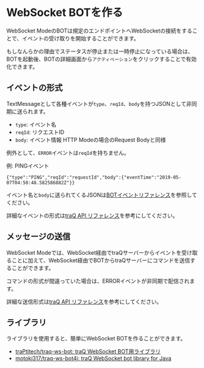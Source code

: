 # WebSocket BOTを作る

WebSocket ModeのBOTは規定のエンドポイントへWebSocketの接続をすることで、イベントの受け取りを開始することができます。

もしなんらかの理由でステータスが停止または一時停止になっている場合は、
BOTを起動後、BOTの詳細画面から`アクティベーション`をクリックすることで有効化できます。

## イベントの形式

TextMessageとして各種イベントが`type`、`reqId`、`body`を持つJSONとして非同期に送られます。

+ `type`: イベント名
+ `reqId`: リクエストID
+ `body`: イベント情報 HTTP Modeの場合のRequest Bodyと同様

例外として、`ERROR`イベントは`reqId`を持ちません。

例: PINGイベント

`{"type":"PING","reqId":"requestId","body":{"eventTime":"2019-05-07T04:50:48.582586882Z"}}`

イベント名と`body`に送られてくるJSONは[BOTイベントリファレンス](/docs/bot/events)を参照してください。

詳細なイベントの形式は[traQ API リファレンス](https://apis.trap.jp/#/bot/connectBotWS)を参考にしてください。

## メッセージの送信

WebSocket Modeでは、WebSocket経由でtraQサーバーからイベントを受け取ることに加えて、WebSocket経由でBOTからtraQサーバーにコマンドを送信することができます。

コマンドの形式が間違っていた場合は、ERRORイベントが非同期で配信されます。

詳細な送信形式は[traQ API リファレンス](https://apis.trap.jp/#/bot/connectBotWS)を参考にしてください。

## ライブラリ

ライブラリを使用すると、簡単にWebSocket BOTを作ることができます。

+ [traPtitech/traq-ws-bot: traQ WebSocket BOT用ライブラリ](https://github.com/traPtitech/traq-ws-bot)
+ [motoki317/traq-ws-bot4j: traQ WebSocket bot library for Java](https://github.com/motoki317/traq-ws-bot4j)
